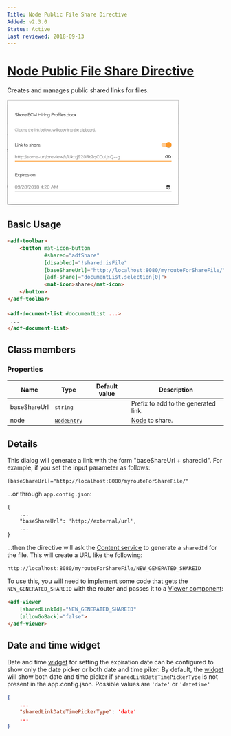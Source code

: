 ```yaml
---
Title: Node Public File Share Directive
Added: v2.3.0
Status: Active
Last reviewed: 2018-09-13
---
```


# [Node Public File Share Directive](../../../lib/content-services/src/lib/content-node-share/content-node-share.directive.ts "Defined in content-node-share.directive.ts")

Creates and manages public shared links for files.

![adf-share](../../docassets/images/share-directive.png)

## Basic Usage

```html
<adf-toolbar>
    <button mat-icon-button
            #shared="adfShare"
            [disabled]="!shared.isFile"
            [baseShareUrl]="http://localhost:8080/myrouteForShareFile/"
            [adf-share]="documentList.selection[0]">
            <mat-icon>share</mat-icon>
    </button>
</adf-toolbar>

<adf-document-list #documentList ...>
 ...
</adf-document-list>
```

## Class members

### Properties

| Name | Type | Default value | Description |
| --- | --- | --- | --- |
| baseShareUrl | `string` |  | Prefix to add to the generated link. |
| node | [`NodeEntry`](https://github.com/Alfresco/alfresco-js-api/blob/master/src/alfresco-core-rest-api/docs/NodeEntry.md) |  | [Node](https://github.com/Alfresco/alfresco-js-api/blob/develop/src/api/content-rest-api/docs/Node.md) to share. |

## Details

This dialog will generate a link with the form "baseShareUrl + sharedId".
For example, if you set the input parameter as follows:

    [baseShareUrl]="http://localhost:8080/myrouteForShareFile/"

...or through `app.config.json`:

    {
        ...
        "baseShareUrl": 'http://external/url',
        ...
    }

...then the directive will ask the [Content service](../../core/services/content.service.md) to generate
a `sharedId` for the file. This will create a URL like the following:

    http://localhost:8080/myrouteForShareFile/NEW_GENERATED_SHAREID

To use this, you will need to implement some code that gets the `NEW_GENERATED_SHAREID` with the router
and passes it to a [Viewer component](../../core/components/viewer.component.md):

```html
<adf-viewer
    [sharedLinkId]="NEW_GENERATED_SHAREID"
    [allowGoBack]="false">
</adf-viewer>
```

## Date and time widget

Date and time [widget](../../../lib/testing/src/lib/core/pages/form/widgets/widget.ts) for setting the expiration date can be configured to show only the date picker or both date and time piker.
By default, the [widget](../../../lib/testing/src/lib/core/pages/form/widgets/widget.ts) will show both date and time picker if `sharedLinkDateTimePickerType` is not present in the app.config.json.
Possible values are `'date'` or `'datetime'`

```json
{
    ...
    "sharedLinkDateTimePickerType": 'date'
    ...
}
```
